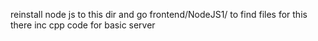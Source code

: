 reinstall node js to this dir and go frontend/NodeJS1/ to find files for this there inc cpp code for basic server
